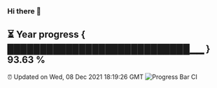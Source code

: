 ### Hi there 👋
⏳ Year progress { ████████████████████████████▁▁ } 93.63 %
---
⏰ Updated on Wed, 08 Dec 2021 18:19:26 GMT
![Progress Bar CI](https://github.com/liununu/liununu/workflows/Progress%20Bar%20CI/badge.svg)

